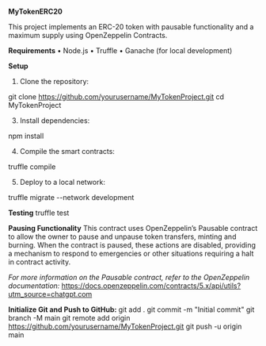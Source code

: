 **MyTokenERC20**

This project implements an ERC-20 token with pausable functionality and a maximum supply using OpenZeppelin Contracts.

**Requirements**
	•	Node.js
	•	Truffle
	•	Ganache (for local development)

**Setup**
1.	Clone the repository:

  git clone https://github.com/yourusername/MyTokenProject.git
  cd MyTokenProject

3.	Install dependencies:

   npm install

4.	Compile the smart contracts:

  truffle compile

5.	Deploy to a local network:

  truffle migrate --network development

**Testing**
  truffle test

**Pausing Functionality**
This contract uses OpenZeppelin’s Pausable contract to allow the owner to pause and unpause token transfers, minting and burning.
When the contract is paused, these actions are disabled, providing a mechanism to respond to emergencies or other situations 
requiring a halt in contract activity.

*For more information on the Pausable contract, refer to the OpenZeppelin documentation:*
https://docs.openzeppelin.com/contracts/5.x/api/utils?utm_source=chatgpt.com

**Initialize Git and Push to GitHub:**
git add .
git commit -m "Initial commit"
git branch -M main
git remote add origin https://github.com/yourusername/MyTokenProject.git
git push -u origin main
